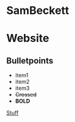 # SamBeckett
# Website

## Bulletpoints
- item1
- item2
- item3
- ~~Crossed~~
- **BOLD**

[Stuff](httpa:\\SamBeckett0.github.io/stuff.html)
